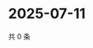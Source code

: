 # 2025-07-11

共 0 条

<!-- BEGIN ZHIHUQUESTIONS -->
<!-- 最后更新时间 Fri Jul 11 2025 16:16:26 GMT+0800 (China Standard Time) -->

<!-- END ZHIHUQUESTIONS -->
